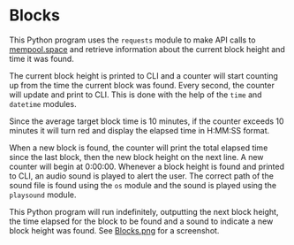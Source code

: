 # Blocks

This Python program uses the `requests` module to make API calls to [mempool.space](https://mempool.space) and retrieve information about the current block height and time it was found.

The current block height is printed to CLI and a counter will start counting up from the time the current block was found. Every second, the counter will update and print to CLI. This is done with the help of the `time` and `datetime` modules.

Since the average target block time is 10 minutes, if the counter exceeds 10 minutes it will turn red and display the elapsed time in H:MM:SS format.

When a new block is found, the counter will print the total elapsed time since the last block, then the new block height on the next line. A new counter will begin at 0:00:00. Whenever a block height is found and printed to CLI, an audio sound is played to alert the user. The correct path of the sound file is found using the `os` module and the sound is played using the `playsound` module.

This Python program will run indefinitely, outputting the next block height, the time elapsed for the block to be found and a sound to indicate a new block height was found. See [Blocks.png](https://github.com/mikehess1/Portfolio/blob/master/Python/Blocks/Blocks.png) for a screenshot.
